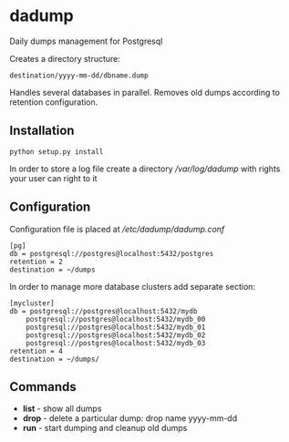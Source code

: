 dadump
======

Daily dumps management for Postgresql

Creates a directory structure:

    destination/yyyy-mm-dd/dbname.dump

Handles several databases in parallel.
Removes old dumps according to retention configuration.


## Installation

    python setup.py install

In order to store a log file create a directory */var/log/dadump* with rights your user can right to it

## Configuration

Configuration file is placed at */etc/dadump/dadump.conf*

    [pg]
    db = postgresql://postgres@localhost:5432/postgres
    retention = 2
    destination = ~/dumps

In order to manage more database clusters add separate section:

    [mycluster]
    db = postgresql://postgres@localhost:5432/mydb
        postgresql://postgres@localhost:5432/mydb_00
        postgresql://postgres@localhost:5432/mydb_01
        postgresql://postgres@localhost:5432/mydb_02
        postgresql://postgres@localhost:5432/mydb_03
    retention = 4
    destination = ~/dumps/


## Commands

- **list** - show all dumps
- **drop** - delete a particular dump: drop name yyyy-mm-dd
- **run** - start dumping and cleanup old dumps
